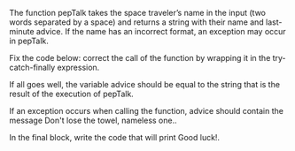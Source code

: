 The function pepTalk takes the space traveler’s name in the input (two words separated by a space) and returns a string with their name and last-minute advice. If the name has an incorrect format, an exception may occur in pepTalk.

Fix the code below: correct the call of the function by wrapping it in the try-catch-finally expression.

If all goes well, the variable advice should be equal to the string that is the result of the execution of pepTalk.

If an exception occurs when calling the function, advice should contain the message Don't lose the towel, nameless one..

In the final block, write the code that will print Good luck!.
